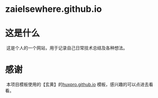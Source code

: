 # zaielsewhere.github.io



# 这是什么

​	这是个人的一个网站，用于记录自己日常技术总结及各种想法。



# 感谢

​	本项目模板使用的【玄黄】的[huxpro.github.io](https://github.com/Huxpro/huxpro.github.io) 模板，感兴趣的可以点进去看看。